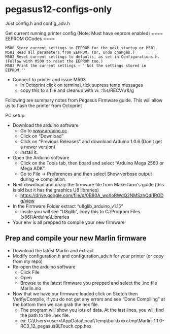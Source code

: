 # pegasus12-configs-only
Just config.h and config_adv.h

Get current running printer config (Note: Must have eeprom enabled) 
==== EEPROM GCodes ====

    M500 Store current settings in EEPROM for the next startup or M501.
    M501 Read all parameters from EEPROM. (Or, undo changes.)
    M502 Reset current settings to defaults, as set in Configurations.h. (Follow with M500 to reset the EEPROM too.)
    M503 Print the current settings – ''Not the settings stored in EEPROM.''
- Connect to printer and issue M503
	- In Octoprint click on terminal, tick supress temp messages
	- copy this to a file and cleanup with vi:  :%s/RECV/\r&/g


Following are summary notes from Pegasus Firmware guide.  This will allow us to flash the printer from Octoprint

PC setup:
- Download the arduino software
	- Go to www.arduino.cc
	- Click on “Download”
	- Click on “Previous Releases” and download Arduino 1.0.6 (Don’t get a newer version)
	- Install it.
- Open the Arduino software
	- Click on the Tools tab, then board and select “Arduino Mega 2560 or Mega ADK”. 
	- Go to File -> Preferences and then select Show verbose output during -> compilation.
- Next download and unzip the firmware file from Makerfarm's guide (this is old but it has the graphics U8 libraries)
  	- https://drive.google.com/file/d/0B80A_woXoRWdQ2NMSzhQdi1RODg/view
- In the Firmware Folder extract “u8glib_arduino_v1.15”
	- inside you will see “U8glib”, copy this to C:\Program Files (x86)\Arduino\Libraries
- Your env is all prepped to compile your new firmware

## Prep and compile your new Marlin firmware

- Download the latest Marlin and extract
- Modify configuration.h and configuration_adv.h for your printer (or copy from my repo)
- Re-open the arduino software
	- Click File
	- Open 
	- Browse to the latest firmware you prepped and select the .ino file 
		Marlin.ino
- Now that we have our firmware loaded click on Sketch then Verify/Compile, if you do not get any errors and see “Done Compiling” at the bottom then we can grab the hex file.  
	- The program will show you lots of data. At the last lines, you will find the path to the .hex file.
	- ex: C:\Users\<user>\AppData\Local\Temp\buildxxxx.tmp\Marlin-1.1.0-RC3_12_pegasusBLTouch.cpp.hex

